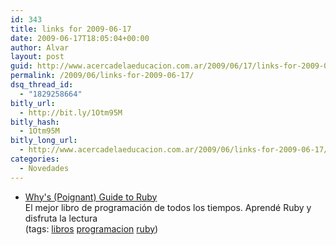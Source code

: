 ```yaml
---
id: 343
title: links for 2009-06-17
date: 2009-06-17T18:05:04+00:00
author: Alvar
layout: post
guid: http://www.acercadelaeducacion.com.ar/2009/06/17/links-for-2009-06-17/
permalink: /2009/06/links-for-2009-06-17/
dsq_thread_id:
  - "1829258664"
bitly_url:
  - http://bit.ly/1Otm95M
bitly_hash:
  - 1Otm95M
bitly_long_url:
  - http://www.acercadelaeducacion.com.ar/2009/06/links-for-2009-06-17/
categories:
  - Novedades
---
```

<ul class="delicious"><li>
                <div class="delicious-link"><a href="http://poignantguide.net/ruby/">Why&#039;s (Poignant) Guide to Ruby</a></div>
                <div class="delicious-extended">El mejor libro de programación de todos los tiempos. Aprendé Ruby y disfruta la lectura</div>
                <div class="delicious-tags">(tags: <a href="http://delicious.com/edutic/libros">libros</a> <a href="http://delicious.com/edutic/programacion">programacion</a> <a href="http://delicious.com/edutic/ruby">ruby</a>)</div>
            </li></ul>